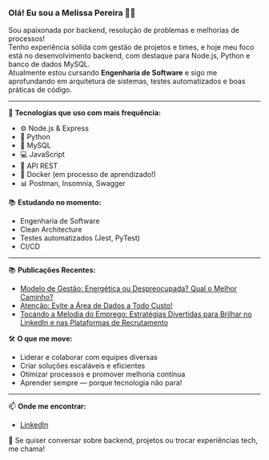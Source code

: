 ### Olá! Eu sou a Melissa Pereira 👩‍💻

Sou apaixonada por backend, resolução de problemas e melhorias de processos!  
Tenho experiência sólida com gestão de projetos e times, e hoje meu foco está no desenvolvimento backend, com destaque para Node.js, Python e banco de dados MySQL.  
Atualmente estou cursando **Engenharia de Software** e sigo me aprofundando em arquitetura de sistemas, testes automatizados e boas práticas de código.

---

🔧 **Tecnologias que uso com mais frequência:**
- ⚙️ Node.js & Express
- 🐍 Python
- 🐬 MySQL
- 💻 JavaScript
- 🔄 API REST
- 🐳 Docker (em processo de aprendizado!)
- 📊 Postman, Insomnia, Swagger

📚 **Estudando no momento:**
- Engenharia de Software
- Clean Architecture
- Testes automatizados (Jest, PyTest)
- CI/CD

---
📚 **Publicações Recentes:**
- [Modelo de Gestão: Energética ou Despreocupada? Qual o Melhor Caminho?](https://www.linkedin.com/today/author/melissa-pereira-b709b318a/posts/123456789)
- [Atenção: Evite a Área de Dados a Todo Custo!](https://www.linkedin.com/today/author/melissa-pereira-b709b318a/posts/987654321)
- [Tocando a Melodia do Emprego: Estratégias Divertidas para Brilhar no LinkedIn e nas Plataformas de Recrutamento](https://www.linkedin.com/today/author/melissa-pereira-b709b318a/posts/192837465)


🛠️ **O que me move:**
- Liderar e colaborar com equipes diversas
- Criar soluções escaláveis e eficientes
- Otimizar processos e promover melhoria contínua
- Aprender sempre — porque tecnologia não para!

---

📫 **Onde me encontrar:**
- [LinkedIn](https://www.linkedin.com/in/melissa-pereira-b709b318a/)

💬 Se quiser conversar sobre backend, projetos ou trocar experiências tech, me chama!
